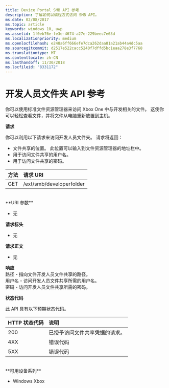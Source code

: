 ```yaml
---
title: Device Portal SMB API 参考
description: 了解如何以编程方式访问 SMB API。
ms.date: 02/08/2017
ms.topic: article
keywords: windows 10, uwp
ms.assetid: 1f0eb76e-fe3e-4674-a27e-229beec7e63d
ms.localizationpriority: medium
ms.openlocfilehash: e248a6ff666efe7dca262daa81a21ab44a4dc5aa
ms.sourcegitcommit: d2517e522cacc5240f7dffd5bc1eaa278e3f7768
ms.translationtype: MT
ms.contentlocale: zh-CN
ms.lasthandoff: 11/30/2018
ms.locfileid: "8331172"
---
```

# <a name="developer-folder-api-reference"></a>开发人员文件夹 API 参考   
你可以使用标准文件资源管理器来访问 Xbox One 中与开发相关的文件。 这使你可以轻松查看文件，并将文件从电脑重新放置到主机。

**请求**

你可以利用以下请求来访问开发人员文件夹。 请求将返回：    
* 文件共享的位置。 此位置可以输入到文件资源管理器的地址栏中。
* 用于访问文件共享的用户名。
* 用于访问文件共享的密码。

方法      | 请求 URI
:------     | :-----
GET | /ext/smb/developerfolder
<br />
**URI 参数**

- 无

**请求标头**

- 无

**请求正文**

- 无

**响应**   
路径 - 指向文件开发人员文件共享的路径。   
用户名 - 访问开发人员文件共享所需的用户名。   
密码 - 访问开发人员文件共享所需的密码。   

**状态代码**

此 API 具有以下预期状态代码。

HTTP 状态代码      | 说明
:------     | :-----
200 | 已授予访问文件共享凭据的请求。
4XX | 错误代码
5XX | 错误代码
<br />
**可用设备系列**

* Windows Xbox
